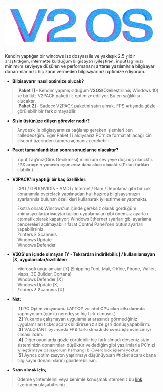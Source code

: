 # <h1 align="center"> ![suwi](https://raw.githubusercontent.com/vutuofficial/V2OS/main/logo.png?token=GHSAT0AAAAAAB2VCLRTQXZYWEAKKYGYXLESY4OSDVA "V2OS Logo")</h1>

Kendim yaptığım bir windows iso dosyası ile ve yaklaşık 2.5 yıldır araştırdığım, internette bulduğum bilgisayarı iyileştiren, input lag'ınızı minimum seviyeye düşüren ve performansını arttıran yazılımlarla bilgisayar donanımlarınıza hiç zarar vermeden bilgisayarınızı optimize ediyorum.

* **Bilgisayarın nasıl optimize olucak?**

> **[Paket 1]** - Kendim yapmış olduğum **V2OS**(Özelleştirilmiş Windows 10) ve birlikte V2PACK paketi ile optimize ediliyor. Bu en sağlıklısı olucaktır.<br>
**[Paket 2]** - Sadece V2PACK paketini satın almak. FPS Artışında gözle görülebilir bir fark olmayabilir.

* **Sizin üstünüze düşen görevler nedir?**

> Anydesk ile bilgisayarınıza bağlanıp gereken işlemleri ben halledeceğim. Eğer Paket 1'i aldıysanız PC'nize format atılacağı için discord üzerinden kamera açmanız gerekebilir.

* **Paket tamamlandıktan sonra sonuçlar ne olacaktır?**

> Input Lag'ınız(Giriş Gecikmesi) minimum seviyeye düşmüş olacaktır.
FPS artışının yanında oyununuz daha akıcı olacaktır.(Paket farkları olabilir.)

* **V2PACK'in yaptığı bir kaç özellikler:**

> CPU / GPU(NVIDIA - AMD) / Internet / Ram / Depolama gibi bir çok donanımda overclock yapılmadan hali hazırda bilgisayarınızın ayarlarında bulunan özellikleri kullanarak iyileştirmeler yapmakta.
>
> Ekstra olarak Windows'un içinde gereksiz olarak gördüğüm animasyonlar/privacy/arkaplan uygulamaları gibi önemsiz ayarları otomatik olarak kapatıyor;
Windows Ethernet ayarları gibi ayarlama pencereleri açılmayabilir fakat Control Panel'den bütün ayarları yapabilirsiniz.<br>
Printers & Scanners<br>
Windows Update<br>
Windows Defender

* **V2OS'un içinde olmayan [Y - Tekrardan indirilebilir.] / kullanılamayan [X] uygulamalar/özellikler:**
> Microsoft uygulamalar [Y] (Snipping Tool, Mail, Office, Phone, Wallet, Maps, 3D Builder, Cortana)<br>
Windows Defender [X]<br>
Windows Update [X]<br>
Printers & Scanners [X]<br>

* **Not:**

> **[1]** PC Optimizasyonunu LAPTOP ve Intel GPU olan cihazlarında yapmıyorum.(çünkü neredeyse hiç fark olmuyor.)<br>
**[2]** Yukarıda çalışmayan uygulamalar arasında görmediğiniz uygulamaları ticket açarak bildirirseniz size geri dönüş yapabilirim.<br>
**[3]** VALORANT oyununda FPS farkı olmadı derseniz işlemcinizin iyi olması lazım.<br>
**[4]** Diğer oyunlarda gözle görülebilir hiç fark olmadı derseniz sizin sisteminizin donanımları düşüktür ve dediğim gibi yazılımlarla PC'nizi iyileştirmeye çalışıyorum herhangi bi Overclock işlemi yoktur.<br>
**[5]** Ayrıca optimizasyon yaptırmayı düşünüyosan #ticket açarak bana bilgisayar donanımlarını gönderebilirsin.<br>

* **Satın almak için;**

> Ödeme yöntemlerini veya benimle konuşmak isterseniz bu [link](https://discord.com/users/333697573980340225) üzerinden ulaşabilirsiniz.
